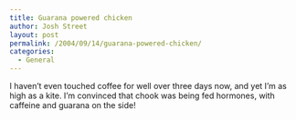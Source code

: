 ```yaml
---
title: Guarana powered chicken
author: Josh Street
layout: post
permalink: /2004/09/14/guarana-powered-chicken/
categories:
  - General
---
```

I haven&#8217;t even touched coffee for well over three days now, and yet I&#8217;m as high as a kite. I&#8217;m convinced that chook was being fed hormones, with caffeine and guarana on the side!